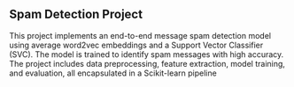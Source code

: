 ## Spam Detection Project
This project implements an end-to-end message spam detection model using average word2vec embeddings and a Support Vector Classifier (SVC). The model is trained to identify spam messages with high accuracy. The project includes data preprocessing, feature extraction, model training, and evaluation, all encapsulated in a Scikit-learn pipeline
